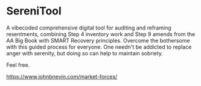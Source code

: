 # SereniTool

A vibecoded comprehensive digital tool for auditing and reframing resentments, combining Step 4 inventory work and Step 9 amends from the AA Big Book with SMART Recovery principles.  Overcome the bothersome with this guided process for everyone. One needn't be addicted to replace anger with serenity, but doing so can help to maintain sobriety.

Feel free.  

https://www.johnbnevin.com/market-forces/

